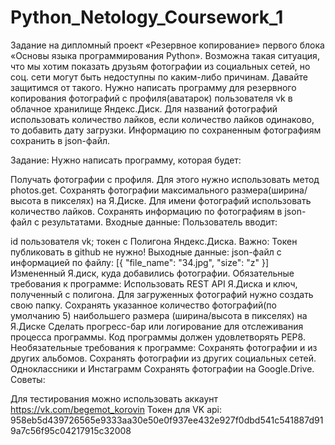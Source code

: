 # Python_Netology_Coursework_1

Задание на дипломный проект «Резервное копирование» первого блока «Основы языка программирования Python».
Возможна такая ситуация, что мы хотим показать друзьям фотографии из социальных сетей, но соц. сети могут быть недоступны по каким-либо причинам. Давайте защитимся от такого.
Нужно написать программу для резервного копирования фотографий с профиля(аватарок) пользователя vk в облачное хранилище Яндекс.Диск.
Для названий фотографий использовать количество лайков, если количество лайков одинаково, то добавить дату загрузки.
Информацию по сохраненным фотографиям сохранить в json-файл.

Задание:
Нужно написать программу, которая будет:

Получать фотографии с профиля. Для этого нужно использовать метод photos.get.
Сохранять фотографии максимального размера(ширина/высота в пикселях) на Я.Диске.
Для имени фотографий использовать количество лайков.
Сохранять информацию по фотографиям в json-файл с результатами.
Входные данные:
Пользователь вводит:

id пользователя vk;
токен с Полигона Яндекс.Диска. Важно: Токен публиковать в github не нужно!
Выходные данные:
json-файл с информацией по файлу:
    [{
    "file_name": "34.jpg",
    "size": "z"
    }]
Измененный Я.диск, куда добавились фотографии.​​
Обязательные требования к программе:
Использовать REST API Я.Диска и ключ, полученный с полигона.
Для загруженных фотографий нужно создать свою папку.
Сохранять указанное количество фотографий(по умолчанию 5) наибольшего размера (ширина/высота в пикселях) на Я.Диске
Сделать прогресс-бар или логирование для отслеживания процесса программы.
Код программы должен удовлетворять PEP8.​
Необязательные требования к программе:
Сохранять фотографии и из других альбомов.
Сохранять фотографии из других социальных сетей. Одноклассники и Инстаграмм
Сохранять фотографии на Google.Drive.
Советы:

Для тестирования можно использовать аккаунт https://vk.com/begemot_korovin
Токен для VK api: 958eb5d439726565e9333aa30e50e0f937ee432e927f0dbd541c541887d919a7c56f95c04217915c32008
